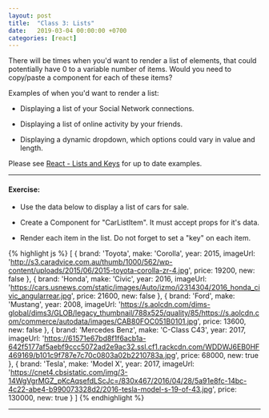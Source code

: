 ```yaml
---
layout: post
title:  "Class 3: Lists"
date:   2019-03-04 00:00:00 +0700
categories: [react]
---
```


There will be times when you'd want to render a list of elements, that could potentially have 0 to a variable number of items. Would you need to copy/paste a component for each of these items?

Examples of when you'd want to render a list:

- Displaying a list of your Social Network connections.

- Displaying a list of online activity by your friends.

- Displaying a dynamic dropdown, which options could vary in value and length.

Please see [React - Lists and Keys](https://reactjs.org/docs/lists-and-keys.html) for up to date examples.

---

#### Exercise:

- Use the data below to display a list of cars for sale.

- Create a Component for "CarListItem". It must accept props for it's data.

- Render each item in the list. Do not forget to set a "key" on each item.

{% highlight js %}
[
  {
    brand: 'Toyota',
    make: 'Corolla',
    year: 2015,
    imageUrl: 'http://s3.caradvice.com.au/thumb/1000/562/wp-content/uploads/2015/06/2015-toyota-corolla-zr-4.jpg',
    price: 19200,
    new: false
  },
  {
    brand: 'Honda',
    make: 'Civic',
    year: 2016,
    imageUrl: 'https://cars.usnews.com/static/images/Auto/izmo/i2314304/2016_honda_civic_angularrear.jpg',
    price: 21600,
    new: false
  },
  {
    brand: 'Ford',
    make: 'Mustang',
    year: 2008,
    imageUrl: 'https://s.aolcdn.com/dims-global/dims3/GLOB/legacy_thumbnail/788x525/quality/85/https://s.aolcdn.com/commerce/autodata/images/CAB80FOC051B0101.jpg',
    price: 13600,
    new: false
  },
  {
    brand: 'Mercedes Benz',
    make: 'C-Class C43',
    year: 2017,
    imageUrl: 'https://61571e67bd8f1f6acb1a-642f5177af5aebf9ccc5072ad2e9ac32.ssl.cf1.rackcdn.com/WDDWJ6EB0HF469169/b101c9f787e7c70c0803a02b2210783a.jpg',
    price: 68000,
    new: true
  },
  {
    brand: 'Tesla',
    make: 'Model X',
    year: 2017,
    imageUrl: 'https://cnet4.cbsistatic.com/img/3-14WgVgrMGZ_pKcAqsefdLScJc=/830x467/2016/04/28/5a91e8fc-14bc-4c22-abe4-b990073328d2/2016-tesla-model-s-19-of-43.jpg',
    price: 130000,
    new: true
  }
]
{% endhighlight %}

---

